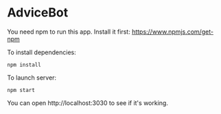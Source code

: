 # AdviceBot

You need npm to run this app. Install it first: https://www.npmjs.com/get-npm

To install dependencies:
```
npm install
```

To launch server:
```
npm start
```

You can open http://localhost:3030 to see if it's working.